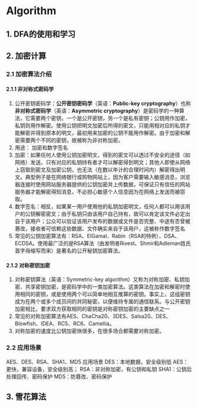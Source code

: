 # Algorithm
## 1. DFA的使用和学习
## 2. 加密计算

### 2.1 加密算法介绍

#### 2.1.1 非对称式密码学
1. 公开密钥密码学：**公开密钥密码学**（英语：**Public-key cryptography**）也称**非对称式密码学**（英语：**Asymmetric cryptography**）是密码学的一种算法，它需要两个密钥，一个是公开密钥，另一个是私有密钥；公钥用作加密，私钥则用作解密。使用公钥把明文加密后所得的密文，只能用相对应的私钥才能解密并得到原本的明文，最初用来加密的公钥不能用作解密。由于加密和解密需要两个不同的密钥，故被称为非对称加密。
2. 用途：
   加密和数字签名
3. 加密：如果任何人使用公钥加密明文，得到的密文可以透过不安全的途径（如网络）发送，只有对应的私钥持有者才可以解密得到明文；其他人即使从网络上窃取到密文及加密公钥，也无法（在数以年计的合理时间内）解密得出明文。典型例子是在网络银行或购物网站上，因为客户需要输入敏感消息，浏览器连接时使用网站服务器提供的公钥加密并上传数据，可保证只有信任的网站服务器才能解密得知消息，不必担心敏感个人信息因为在网络上发送而被窃取。
4. 数字签名：相反，如果某一用户使用他的私钥加密明文，任何人都可以用该用户的公钥解密密文；由于私钥只由该用户自己持有，故可以肯定该文件必定出自于该用户；公众可以验证该用户发布的数据或文件是否完整、中途有否曾被篡改，接收者可信赖这些数据、文件确实来自于该用户，这被称作数字签名
5. 常见的公钥加密算法有：RSA、ElGamal、Rabin（RSA的特例）、DSA、ECDSA。使用最广泛的是RSA算法（由发明者Rivest、Shmir和Adleman姓氏首字母缩写而来）是著名的公开秘钥加密算法。
#### 2.1.2 对称密钥加密
1. 对称密钥算法（英语：Symmetric-key algorithm）又称为对称加密、私钥加密、共享密钥加密，是密码学中的一类加密算法。这类算法在加密和解密时使用相同的密钥，或是使用两个可以简单地相互推算的密钥。事实上，这组密钥成为在两个或多个成员间的共同秘密，以便维持专属的通信联系。与公开密钥加密相比，要求双方获取相同的密钥是对称密钥加密的主要缺点之一
2. 常见的对称加密算法有AES、ChaCha20、3DES、Salsa20、DES、Blowfish、IDEA、RC5、RC6、Camellia。
3. 对称加密的速度比公钥加密快很多，在很多场合都需要对称加密。

### 2.2 应用场景
AES、DES、RSA、SHA1、MD5 应用场景
DES：本地数据，安全级别低
AES：更快，兼容设备，安全级别高；
RSA：非对称加密，有公钥和私钥
SHA1：公钥后处理回传、密码保护
MD5：防篡改、密码保护

## 3. 雪花算法
